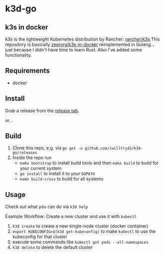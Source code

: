 # k3d-go

## k3s in docker

k3s is the lightweight Kubernetes distribution by Rancher: [rancher/k3s](https://github.com/rancher/k3s)
This repository is basically [zeerorg/k3s-in-docker](https://github.com/zeerorg/k3s-in-docker) reimplemented in Golang... just because I didn't have time to learn Rust.
Also I've added some functionality.

## Requirements

- docker

## Install

Grab a release from the [release tab](https://github.com/iwilltry42/k3d-go/releases).

or...

## Build

1. Clone this repo, e.g. via `go get -u github.com/iwilltry42/k3d-go/releases`
2. Inside the repo run
   - `make bootstrap` to install build tools and then `make build` to build for your current system
   - `go install` to install it to your `GOPATH`
   - `make build-cross` to build for all systems

## Usage

Check out what you can do via `k3d help`

Example Workflow: Create a new cluster and use it with `kubectl`

1. `k3d create` to create a new single-node cluster (docker container)
2. `export KUBECONFIG=$(k3d get-kubeconfig)` to make `kubectl` to use the kubeconfig for that cluster
3. execute some commands like `kubectl get pods --all-namespaces`
4. `k3d delete` to delete the default cluster